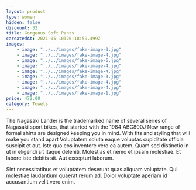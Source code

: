 ```yaml
---
layout: product
type: women
hidden: false
discount: 32
title: Gorgeous Soft Pants
careatedAt: 2021-05-10T20:18:59.499Z
images:
    - image: "../../images/fake-image-3.jpg"
    - image: "../../images/fake-image-4.jpg"
    - image: "../../images/fake-image-6.jpg"
    - image: "../../images/fake-image-4.jpg"
    - image: "../../images/fake-image-4.jpg"
    - image: "../../images/fake-image-3.jpg"
    - image: "../../images/fake-image-4.jpg"
    - image: "../../images/fake-image-4.jpg"
    - image: "../../images/fake-image-1.jpg"
price: 472.00
category: Towels
---
```

The Nagasaki Lander is the trademarked name of several series of Nagasaki sport bikes, that started with the 1984 ABC800J
New range of formal shirts are designed keeping you in mind. With fits and styling that will make you stand apart
Voluptatem soluta eaque voluptas cupiditate officia suscipit et aut. Iste quo eos inventore vero ea autem. Quam sed distinctio in ut in eligendi sit itaque deleniti. Molestias et nemo et ipsam molestiae. Et labore iste debitis sit. Aut excepturi laborum.
 Sint necessitatibus et voluptatem deserunt quas aliquam voluptate. Qui molestiae laudantium quaerat rerum ad. Dolor voluptate aperiam id accusantium velit vero enim.
